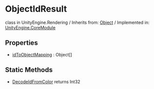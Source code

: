 # ObjectIdResult
class in UnityEngine.Rendering
 / Inherits from: <a href="https://docs.unity3d.com/6000.0/Documentation/ScriptReference/Object.html">Object</a> / Implemented in: <a href="https://docs.unity3d.com/6000.0/Documentation/ScriptReference/UnityEngine.CoreModule.html">UnityEngine.CoreModule</a>
## Properties
- <a href="https://docs.unity3d.com/6000.0/Documentation/ScriptReference/ObjectIdResult-idToObjectMapping.html">idToObjectMapping</a> : Object[]
## Static Methods
- <a href="https://docs.unity3d.com/6000.0/Documentation/ScriptReference/ObjectIdResult.DecodeIdFromColor.html">DecodeIdFromColor</a> returns Int32
